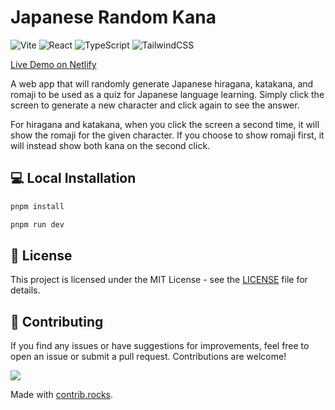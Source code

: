 # Japanese Random Kana

![Vite](https://img.shields.io/badge/vite-%23646CFF.svg?style=for-the-badge&logo=vite&logoColor=white)
![React](https://img.shields.io/badge/react-%2320232a.svg?style=for-the-badge&logo=react&logoColor=%2361DAFB)
![TypeScript](https://img.shields.io/badge/typescript-%23007ACC.svg?style=for-the-badge&logo=typescript&logoColor=white)
![TailwindCSS](https://img.shields.io/badge/tailwindcss-%2338B2AC.svg?style=for-the-badge&logo=tailwind-css&logoColor=white)

[Live Demo on Netlify](https://japanese-random-kana.netlify.app/)

A web app that will randomly generate Japanese hiragana, katakana, and romaji to be used as a quiz for Japanese language learning. Simply click the screen to generate a new character and click again to see the answer.

For hiragana and katakana, when you click the screen a second time, it will show the romaji for the given character. If you choose to show romaji first, it will instead show both kana on the second click.

## 💻 Local Installation

```bash
pnpm install
```

```bash
pnpm run dev
```

## 📄 License

This project is licensed under the MIT License - see the [LICENSE](/LICENSE) file for details.

## 🤝 Contributing

If you find any issues or have suggestions for improvements, feel free to open an issue or submit a pull request. Contributions are welcome!

<a href="https://github.com/michaelfarquhar/japanese-random-kana/graphs/contributors">
  <img src="https://contrib.rocks/image?repo=michaelfarquhar/japanese-random-kana" />
</a>

Made with [contrib.rocks](https://contrib.rocks).
